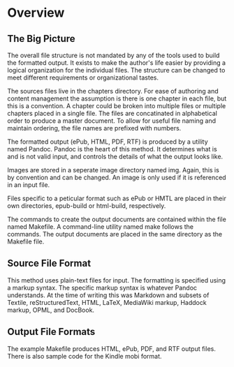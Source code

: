 # Overview

## The Big Picture

The overall file structure is not mandated by any of the tools used to build the formatted output. It exists to make the author's life easier by providing a logical organization for the individual files. The structure can be changed to meet different requirements or organizational tastes.

The sources files live in the chapters directory. For ease of authoring and content management the assumption is there is one chapter in each file, but this is a convention. A chapter could be broken into multiple files or multiple chapters placed in a single file. The files are concatinated in alphabetical order to produce a master document. To allow for useful file naming and maintain ordering, the file names are prefixed with numbers.

The formatted output (ePub, HTML, PDF, RTF) is produced by a utility named Pandoc. Pandoc is the heart of this method. It determines what is and is not valid input, and controls the details of what the output looks like.

Images are stored in a seperate image directory named img. Again, this is by convention and can be changed. An image is only used if it is referenced in an input file.

Files specific to a peticular format such as ePub or HMTL are placed in their own directories, epub-build or html-build, respectively.

The commands to create the output documents are contained within the file named Makefile. A command-line utility named make follows the commands. The output documents are placed in the same directory as the Makefile file. 

## Source File Format

This method uses plain-text files for input. The formatting is specified using a markup syntax. The specific markup syntax is whatever Pandoc understands. At the time of writing this was Markdown and subsets of Textile, reStructuredText, HTML, LaTeX, MediaWiki markup, Haddock markup, OPML, and DocBook.

## Output File Formats

The example Makefile produces HTML, ePub, PDF, and RTF output files. There is also sample code for the Kindle mobi format.
